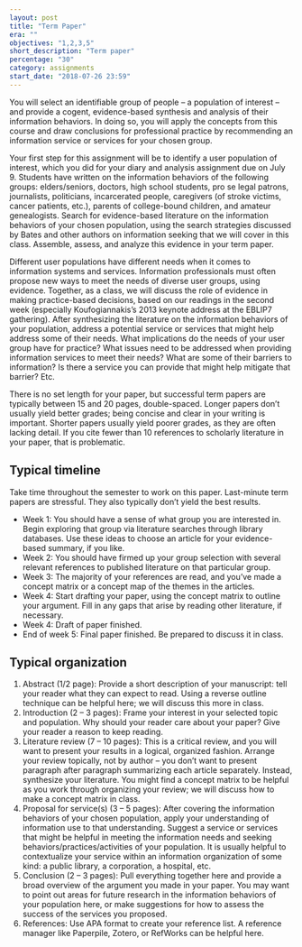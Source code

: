 ```yaml
---
layout: post
title: "Term Paper"
era: ""
objectives: "1,2,3,5"
short_description: "Term paper"
percentage: "30"
category: assignments
start_date: "2018-07-26 23:59"
---
```


You will select an identifiable group of people – a population of interest – and provide a cogent, evidence-based synthesis and analysis of their information behaviors. In doing so, you will apply the concepts from this course and draw conclusions for professional practice by recommending an information service or services for your chosen group. 

Your first step for this assignment will be to identify a user population of interest, which you did for your diary and analysis assignment due on July 9. Students have written on the information behaviors of the following groups: elders/seniors, doctors, high school students, pro se legal patrons, journalists, politicians, incarcerated people, caregivers (of stroke victims, cancer patients, etc.), parents of college-bound children, and amateur genealogists. Search for evidence-based literature on the information behaviors of your chosen population, using the search strategies  discussed by Bates and other authors on information seeking that we will cover in this class. Assemble, assess, and analyze this evidence in your term paper. 

Different user populations have different needs when it comes to information systems and services. Information professionals must often propose new ways to meet the needs of diverse user groups, using evidence. Together, as a class, we will discuss the role of evidence in making practice-based decisions, based on our readings in the second week (especially Koufogiannakis’s 2013 keynote address at the EBLIP7 gathering). After synthesizing the literature on the information behaviors of your population, address a potential service or services that might help address some of their needs. What implications do the needs of your user group have for practice? What issues need to be addressed when providing information services to meet their needs? What are some of their barriers to information? Is there a service you can provide that might help mitigate that barrier? Etc. 

There is no set length for your paper, but successful term papers are typically between 15 and 20 pages, double-spaced. Longer papers don’t usually yield better grades; being concise and clear in your writing is important. Shorter papers usually yield poorer grades, as they are often lacking detail. If you cite fewer than 10 references to scholarly literature in your paper, that is problematic. 

## Typical timeline

Take time throughout the semester to work on this paper. Last-minute term papers are stressful. They also typically don’t yield the best results. 

- Week 1: You should have a sense of what group you are interested in. Begin exploring that group via literature searches through library databases. Use these ideas to choose an article for your evidence-based summary, if you like.
- Week 2: You should have firmed up your group selection with several relevant references to published literature on that particular group.
- Week 3: The majority of your references are read, and you’ve made a concept matrix or a concept map of the themes in the articles.
- Week 4: Start drafting your paper, using the concept matrix to outline your argument. Fill in any gaps that arise by reading other literature, if necessary.
- Week 4: Draft of paper finished. 
- End of week 5: Final paper finished. Be prepared to discuss it in class.

## Typical organization

1. Abstract (1/2 page): Provide a short description of your manuscript: tell your reader what they can expect to read. Using a reverse outline technique can be helpful here; we will discuss this more in class.
2. Introduction (2 – 3 pages): Frame your interest in your selected topic and population. Why should your reader care about your paper? Give your reader a reason to keep reading. 
3. Literature review (7 – 10 pages): This is a critical review, and you will want to present your results in a logical, organized fashion. Arrange your review topically, not by author – you don’t want to present paragraph after paragraph summarizing each article separately. Instead, synthesize your literature. You might find a concept matrix to be helpful as you work through organizing your review; we will discuss how to make a concept matrix in class.
4. Proposal for service(s) (3 – 5 pages): After covering the information behaviors of your chosen population, apply your understanding of information use to that understanding. Suggest a service or services that might be helpful in meeting the information needs and seeking behaviors/practices/activities of your population. It is usually helpful to contextualize your service within an information organization of some kind: a public library, a corporation, a hospital, etc.
5. Conclusion (2 – 3 pages): Pull everything together here and provide a broad overview of the argument you made in your paper. You may want to point out areas for future research in the information behaviors of your population here, or make suggestions for how to assess the success of the services you proposed.
6. References: Use APA format to create your reference list. A reference manager like Paperpile, Zotero, or RefWorks can be helpful here. 
